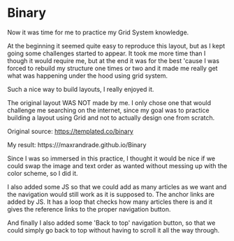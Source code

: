 # Binary

Now it was time for me to practice my Grid System knowledge.

At the beginning it seemed quite easy to reproduce this layout, but as I kept going some challenges started to appear. It took me more time than I though it would require me, but at the end it was for the best 'cause I was forced to rebuild my structure one times or two and it made me really get what was happening under the hood using grid system.

Such a nice way to build layouts, I really enjoyed it.

The original layout WAS NOT made by me. I only chose one that would challenge me searching on the internet, since my goal was to practice building a layout using Grid and not to actually design one from scratch.

Original source: https://templated.co/binary

My result: https:///maxrandrade.github.io/Binary

Since I was so immersed in this practice, I thought it would be nice if we could swap the image and text order as wanted without messing up with the color scheme, so I did it.

I also added some JS so that we could add as many articles as we want and the navigation would still work as it is supposed to. The anchor links are added by JS. It has a loop that checks how many articles there is and it gives the reference links to the proper navigation button.

And finally I also added some 'Back to top' navigation button, so that we could simply go back to top without having to scroll it all the way through.

